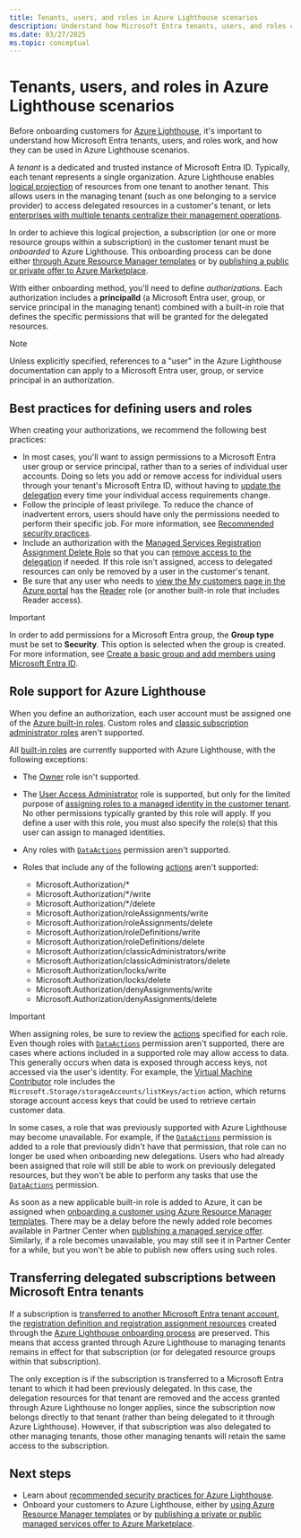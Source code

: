```yaml
---
title: Tenants, users, and roles in Azure Lighthouse scenarios
description: Understand how Microsoft Entra tenants, users, and roles can be used in Azure Lighthouse scenarios.
ms.date: 03/27/2025
ms.topic: conceptual
---
```


# Tenants, users, and roles in Azure Lighthouse scenarios

Before onboarding customers for [Azure Lighthouse](../overview.md), it's important to understand how Microsoft Entra tenants, users, and roles work, and how they can be used in Azure Lighthouse scenarios.

A *tenant* is a dedicated and trusted instance of Microsoft Entra ID. Typically, each tenant represents a single organization. Azure Lighthouse enables [logical projection](architecture.md#logical-projection) of resources from one tenant to another tenant. This allows users in the managing tenant (such as one belonging to a service provider) to access delegated resources in a customer's tenant, or lets [enterprises with multiple tenants centralize their management operations](enterprise.md).

In order to achieve this logical projection, a subscription (or one or more resource groups within a subscription) in the customer tenant must be *onboarded* to Azure Lighthouse. This onboarding process can be done either [through Azure Resource Manager templates](../how-to/onboard-customer.md) or by [publishing a public or private offer to Azure Marketplace](../how-to/publish-managed-services-offers.md).

With either onboarding method, you'll need to define *authorizations*. Each authorization includes a **principalId** (a Microsoft Entra user, group, or service principal in the managing tenant) combined with a built-in role that defines the specific permissions that will be granted for the delegated resources.

> [!NOTE]
> Unless explicitly specified, references to a "user" in the Azure Lighthouse documentation can apply to a Microsoft Entra user, group, or service principal in an authorization.

## Best practices for defining users and roles

When creating your authorizations, we recommend the following best practices:

- In most cases, you'll want to assign permissions to a Microsoft Entra user group or service principal, rather than to a series of individual user accounts. Doing so lets you add or remove access for individual users through your tenant's Microsoft Entra ID, without having to [update the delegation](../how-to/update-delegation.md) every time your individual access requirements change.
- Follow the principle of least privilege. To reduce the chance of inadvertent errors, users should have only the permissions needed to perform their specific job. For more information, see [Recommended security practices](../concepts/recommended-security-practices.md).
- Include an authorization with the [Managed Services Registration Assignment Delete Role](/azure/role-based-access-control/built-in-roles#managed-services-registration-assignment-delete-role) so that you can [remove access to the delegation](../how-to/remove-delegation.md) if needed. If this role isn't assigned, access to delegated resources can only be removed by a user in the customer's tenant.
- Be sure that any user who needs to [view the My customers page in the Azure portal](../how-to/view-manage-customers.md) has the [Reader](/azure/role-based-access-control/built-in-roles#reader) role (or another built-in role that includes Reader access).

> [!IMPORTANT]
> In order to add permissions for a Microsoft Entra group, the **Group type** must be set to **Security**. This option is selected when the group is created. For more information, see [Create a basic group and add members using Microsoft Entra ID](/azure/active-directory/fundamentals/active-directory-groups-create-azure-portal).

## Role support for Azure Lighthouse

When you define an authorization, each user account must be assigned one of the [Azure built-in roles](/azure/role-based-access-control/built-in-roles). Custom roles and [classic subscription administrator roles](/azure/role-based-access-control/classic-administrators) aren't supported.

All [built-in roles](/azure/role-based-access-control/built-in-roles) are currently supported with Azure Lighthouse, with the following exceptions:

- The [Owner](/azure/role-based-access-control/built-in-roles#owner) role isn't supported.
- The [User Access Administrator](/azure/role-based-access-control/built-in-roles#user-access-administrator) role is supported, but only for the limited purpose of [assigning roles to a managed identity in the customer tenant](../how-to/deploy-policy-remediation.md#create-a-user-who-can-assign-roles-to-a-managed-identity-in-the-customer-tenant). No other permissions typically granted by this role will apply. If you define a user with this role, you must also specify the role(s) that this user can assign to managed identities.
- Any roles with [`DataActions`](/azure/role-based-access-control/role-definitions#dataactions) permission aren't supported.
- Roles that include any of the following [actions](/azure/role-based-access-control/role-definitions#actions) aren't supported:

  - Microsoft.Authorization/*
  - Microsoft.Authorization/*/write
  - Microsoft.Authorization/*/delete
  - Microsoft.Authorization/roleAssignments/write
  - Microsoft.Authorization/roleAssignments/delete
  - Microsoft.Authorization/roleDefinitions/write
  - Microsoft.Authorization/roleDefinitions/delete
  - Microsoft.Authorization/classicAdministrators/write
  - Microsoft.Authorization/classicAdministrators/delete
  - Microsoft.Authorization/locks/write
  - Microsoft.Authorization/locks/delete
  - Microsoft.Authorization/denyAssignments/write
  - Microsoft.Authorization/denyAssignments/delete

> [!IMPORTANT]
> When assigning roles, be sure to review the [actions](/azure/role-based-access-control/role-definitions#actions) specified for each role. Even though roles with [`DataActions`](/azure/role-based-access-control/role-definitions#dataactions) permission aren't supported, there are cases where actions included in a supported role may allow access to data. This generally occurs when data is exposed through access keys, not accessed via the user's identity. For example, the [Virtual Machine Contributor](/azure/role-based-access-control/built-in-roles) role includes the `Microsoft.Storage/storageAccounts/listKeys/action` action, which returns storage account access keys that could be used to retrieve certain customer data.

In some cases, a role that was previously supported with Azure Lighthouse may become unavailable. For example, if the [`DataActions`](/azure/role-based-access-control/role-definitions#dataactions) permission is added to a role that previously didn't have that permission, that role can no longer be used when onboarding new delegations. Users who had already been assigned that role will still be able to work on previously delegated resources, but they won't be able to perform any tasks that use the [`DataActions`](/azure/role-based-access-control/role-definitions#dataactions) permission.

As soon as a new applicable built-in role is added to Azure, it can be assigned when [onboarding a customer using Azure Resource Manager templates](../how-to/onboard-customer.md). There may be a delay before the newly added role becomes available in Partner Center when [publishing a managed service offer](../how-to/publish-managed-services-offers.md). Similarly, if a role becomes unavailable, you may still see it in Partner Center for a while, but you won't be able to publish new offers using such roles.

<a name='transferring-delegated-subscriptions-between-azure-ad-tenants'></a>

## Transferring delegated subscriptions between Microsoft Entra tenants

If a subscription is [transferred to another Microsoft Entra tenant account](/azure/cost-management-billing/manage/billing-subscription-transfer#transfer-a-subscription-to-another-azure-ad-tenant-account), the [registration definition and registration assignment resources](architecture.md#delegation-resources-created-in-the-customer-tenant) created through the [Azure Lighthouse onboarding process](../how-to/onboard-customer.md) are preserved. This means that access granted through Azure Lighthouse to managing tenants remains in effect for that subscription (or for delegated resource groups within that subscription).

The only exception is if the subscription is transferred to a Microsoft Entra tenant to which it had been previously delegated. In this case, the delegation resources for that tenant are removed and the access granted through Azure Lighthouse no longer applies, since the subscription now belongs directly to that tenant (rather than being delegated to it through Azure Lighthouse). However, if that subscription was also delegated to other managing tenants, those other managing tenants will retain the same access to the subscription.

## Next steps

- Learn about [recommended security practices for Azure Lighthouse](recommended-security-practices.md).
- Onboard your customers to Azure Lighthouse, either by [using Azure Resource Manager templates](../how-to/onboard-customer.md) or by [publishing a private or public managed services offer to Azure Marketplace](../how-to/publish-managed-services-offers.md).
